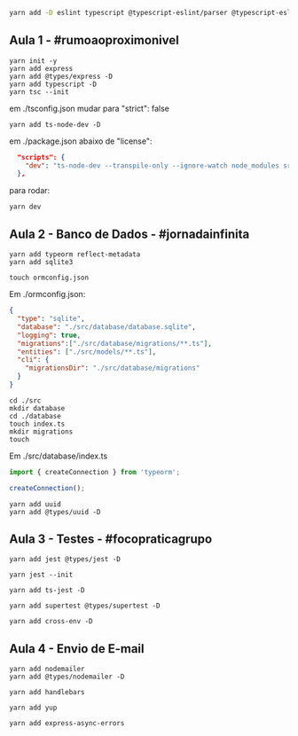 ```bash
yarn add -D eslint typescript @typescript-eslint/parser @typescript-eslint/eslint-plugin
```



## Aula 1 - #rumoaoproximonivel

```
yarn init -y
yarn add express
yarn add @types/express -D
yarn add typescript -D
yarn tsc --init
```

em ./tsconfig.json mudar para "strict": false

```
yarn add ts-node-dev -D
```

em ./package.json abaixo de "license":
```json
  "scripts": {
    "dev": "ts-node-dev --transpile-only --ignore-watch node_modules src/server.ts"
  },
```

para rodar: 
```
yarn dev
```



## Aula 2 - Banco de Dados - #jornadainfinita

```
yarn add typeorm reflect-metadata
yarn add sqlite3
```

```
touch ormconfig.json
```

Em ./ormconfig.json:
```json
{
  "type": "sqlite",
  "database": "./src/database/database.sqlite",
  "logging": true,
  "migrations":["./src/database/migrations/**.ts"],
  "entities": ["./src/models/**.ts"],
  "cli": {
    "migrationsDir": "./src/database/migrations"
  }
}

```

```
cd ./src
mkdir database
cd ./database
touch index.ts
mkdir migrations
touch
```

Em ./src/database/index.ts
```ts
import { createConnection } from 'typeorm';

createConnection();
```

```
yarn add uuid
yarn add @types/uuid -D
```


## Aula 3 - Testes - #focopraticagrupo

```
yarn add jest @types/jest -D
```

```
yarn jest --init
```

```
yarn add ts-jest -D
```

```
yarn add supertest @types/supertest -D
```

```
yarn add cross-env -D
```

## Aula 4 - Envio de E-mail
```
yarn add nodemailer
yarn add @types/nodemailer -D
```

```
yarn add handlebars
```

```
yarn add yup
```

```
yarn add express-async-errors
```